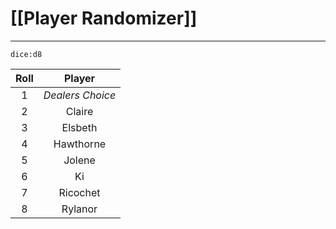 
# [[Player Randomizer]]
---
`dice:d8`

| **Roll** |    **Player**    |
| :------: | :--------------: |
|    1     | *Dealers Choice* |
|    2     |      Claire      |
|    3     |     Elsbeth      |
|    4     |    Hawthorne     |
|    5     |      Jolene      |
|    6     |        Ki        |
|    7     |     Ricochet     |
|    8     |     Rylanor      |
